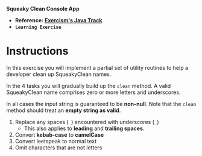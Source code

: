 **Squeaky Clean Console App**

- **Reference: [Exercism's Java Track](https://exercism.org/tracks/java)**
- **`Learning Exercise`**

# Instructions

In this exercise you will implement a partial set of utility routines to help a developer
clean up SqueakyClean names.

In the 4 tasks you will gradually build up the `clean` method.
A valid SqueakyClean name comprises zero or more letters and underscores.

In all cases the input string is guaranteed to be **non-null**. 
Note that the `clean` method should treat an **empty string as valid**.

1. Replace any spaces (` `) encountered with underscores (`_`)
   - This also applies to **leading** and **trailing spaces**.
2. Convert **kebab-case** to **camelCase**
3. Convert leetspeak to normal text
4. Omit characters that are not letters
